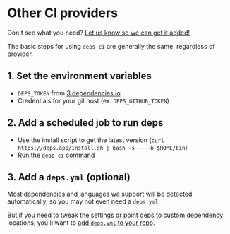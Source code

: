 # Other CI providers

Don't see what you need?
[Let us know so we can get it added!](https://www.dependencies.io/contact/)

The basic steps for using `deps ci` are generally the same, regardless of provider.

## 1. Set the environment variables

- `DEPS_TOKEN` from [3.dependencies.io](https://3.dependencies.io)
- Credentials for your git host (ex. `DEPS_GITHUB_TOKEN`)

## 2. Add a scheduled job to run deps

- Use the install script to get the latest version (`curl https://deps.app/install.sh | bash -s -- -b $HOME/bin`)
- Run the `deps ci` command

## 3. Add a `deps.yml` (optional)

Most dependencies and languages we support will be detected automatically,
so you may not even need a `deps.yml`.

But if you need to tweak the settings or point deps to custom dependency locations,
you'll want to [add `deps.yml` to your repo](/config/).
